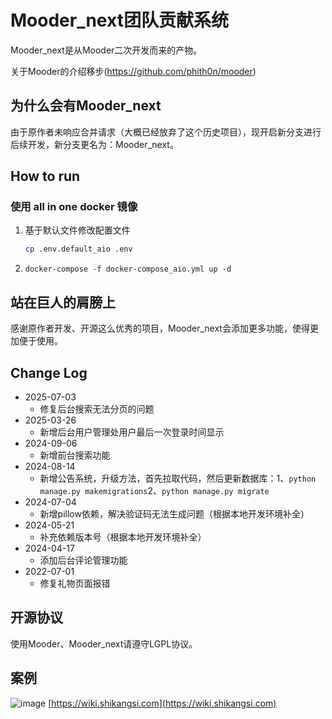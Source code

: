 # Mooder_next团队贡献系统

Mooder_next是从Mooder二次开发而来的产物。

关于Mooder的介绍移步(https://github.com/phith0n/mooder)

## 为什么会有Mooder_next

由于原作者未响应合并请求（大概已经放弃了这个历史项目），现开启新分支进行后续开发，新分支更名为：Mooder_next。

## How to run

### 使用 all in one docker 镜像

1. 基于默认文件修改配置文件

    ```bash
    cp .env.default_aio .env
    ```

2. `docker-compose -f docker-compose_aio.yml up -d`

## 站在巨人的肩膀上

感谢原作者开发、开源这么优秀的项目，Mooder_next会添加更多功能，使得更加便于使用。


## Change Log
- 2025-07-03
  - 修复后台搜索无法分页的问题
- 2025-03-26
  - 新增后台用户管理处用户最后一次登录时间显示
- 2024-09-06
  - 新增前台搜索功能
- 2024-08-14
  - 新增公告系统，升级方法，首先拉取代码，然后更新数据库：1、`python manage.py makemigrations`2、`python manage.py migrate`
- 2024-07-04
  - 新增pillow依赖，解决验证码无法生成问题（根据本地开发环境补全）
- 2024-05-21
  - 补充依赖版本号（根据本地开发环境补全）
- 2024-04-17
  - 添加后台评论管理功能
- 2022-07-01
  - 修复礼物页面报错

## 开源协议

使用Mooder、Mooder_next请遵守LGPL协议。

## 案例

![image](https://github.com/user-attachments/assets/9ab880e6-93fe-4c63-8b71-7ffda831bc48)
[https://wiki.shikangsi.com](https://wiki.shikangsi.com)
